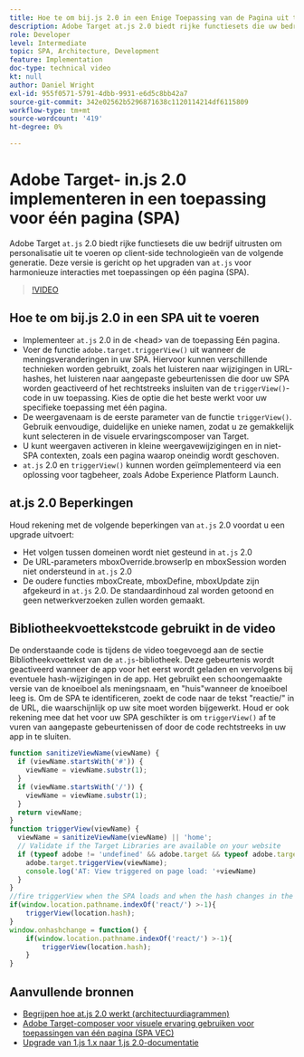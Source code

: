 ```yaml
---
title: Hoe te om bij.js 2.0 in een Enige Toepassing van de Pagina uit te voeren (SPA)
description: Adobe Target at.js 2.0 biedt rijke functiesets die uw bedrijf uitrusten om personalisatie uit te voeren op client-side technologieën van de volgende generatie. Voer de volgende stappen uit om 0.js 2.0 te implementeren in een toepassing voor één pagina (SPA).
role: Developer
level: Intermediate
topic: SPA, Architecture, Development
feature: Implementation
doc-type: technical video
kt: null
author: Daniel Wright
exl-id: 955f0571-5791-4dbb-9931-e6d5c8bb42a7
source-git-commit: 342e02562b5296871638c1120114214df6115809
workflow-type: tm+mt
source-wordcount: '419'
ht-degree: 0%

---
```


# Adobe Target- in.js 2.0 implementeren in een toepassing voor één pagina (SPA)

Adobe Target `at.js` 2.0 biedt rijke functiesets die uw bedrijf uitrusten om personalisatie uit te voeren op client-side technologieën van de volgende generatie. Deze versie is gericht op het upgraden van `at.js` voor harmonieuze interacties met toepassingen op één pagina (SPA).

>[!VIDEO](https://video.tv.adobe.com/v/26248?quality=12)

## Hoe te om bij.js 2.0 in een SPA uit te voeren

* Implementeer `at.js` 2.0 in de &lt;head> van de toepassing Eén pagina.
* Voer de functie `adobe.target.triggerView()` uit wanneer de meningsveranderingen in uw SPA. Hiervoor kunnen verschillende technieken worden gebruikt, zoals het luisteren naar wijzigingen in URL-hashes, het luisteren naar aangepaste gebeurtenissen die door uw SPA worden geactiveerd of het rechtstreeks insluiten van de `triggerView()`-code in uw toepassing. Kies de optie die het beste werkt voor uw specifieke toepassing met één pagina.
* De weergavenaam is de eerste parameter van de functie `triggerView()`. Gebruik eenvoudige, duidelijke en unieke namen, zodat u ze gemakkelijk kunt selecteren in de visuele ervaringscomposer van Target.
* U kunt weergaven activeren in kleine weergavewijzigingen en in niet-SPA contexten, zoals een pagina waarop oneindig wordt geschoven.
* `at.js` 2.0 en  `triggerView()` kunnen worden geïmplementeerd via een oplossing voor tagbeheer, zoals Adobe Experience Platform Launch.

## at.js 2.0 Beperkingen

Houd rekening met de volgende beperkingen van `at.js` 2.0 voordat u een upgrade uitvoert:

* Het volgen tussen domeinen wordt niet gesteund in `at.js` 2.0
* De URL-parameters mboxOverride.browserIp en mboxSession worden niet ondersteund in `at.js` 2.0
* De oudere functies mboxCreate, mboxDefine, mboxUpdate zijn afgekeurd in `at.js` 2.0. De standaardinhoud zal worden getoond en geen netwerkverzoeken zullen worden gemaakt.

## Bibliotheekvoettekstcode gebruikt in de video

De onderstaande code is tijdens de video toegevoegd aan de sectie Bibliotheekvoettekst van de `at.js`-bibliotheek. Deze gebeurtenis wordt geactiveerd wanneer de app voor het eerst wordt geladen en vervolgens bij eventuele hash-wijzigingen in de app. Het gebruikt een schoongemaakte versie van de knoeiboel als meningsnaam, en &quot;huis&quot;wanneer de knoeiboel leeg is. Om de SPA te identificeren, zoekt de code naar de tekst &quot;reactie/&quot; in de URL, die waarschijnlijk op uw site moet worden bijgewerkt. Houd er ook rekening mee dat het voor uw SPA geschikter is om `triggerView()` af te vuren van aangepaste gebeurtenissen of door de code rechtstreeks in uw app in te sluiten.

```javascript
function sanitizeViewName(viewName) {
  if (viewName.startsWith('#')) {
    viewName = viewName.substr(1);
  }
  if (viewName.startsWith('/')) {
    viewName = viewName.substr(1);
  }
  return viewName;
}
function triggerView(viewName) {
  viewName = sanitizeViewName(viewName) || 'home';
  // Validate if the Target Libraries are available on your website
  if (typeof adobe != 'undefined' && adobe.target && typeof adobe.target.triggerView === 'function') {
    adobe.target.triggerView(viewName);
    console.log('AT: View triggered on page load: '+viewName)
  }
}
//fire triggerView when the SPA loads and when the hash changes in the SPA
if(window.location.pathname.indexOf('react/') >-1){
    triggerView(location.hash);
}
window.onhashchange = function() {
    if(window.location.pathname.indexOf('react/') >-1){
        triggerView(location.hash);
    }
}
```

## Aanvullende bronnen

* [Begrijpen hoe at.js 2.0 werkt (architectuurdiagrammen)](understanding-how-atjs-20-works.md)
* [Adobe Target-composer voor visuele ervaring gebruiken voor toepassingen van één pagina (SPA VEC)](../experiences/use-the-visual-experience-composer-for-single-page-applications.md)
* [Upgrade van 1.js 1.x naar 1.js 2.0-documentatie](https://experienceleague.adobe.com/docs/target/using/implement-target/client-side/at-js-implementation/upgrading-from-atjs-1x-to-atjs-20.html?lang=en)
